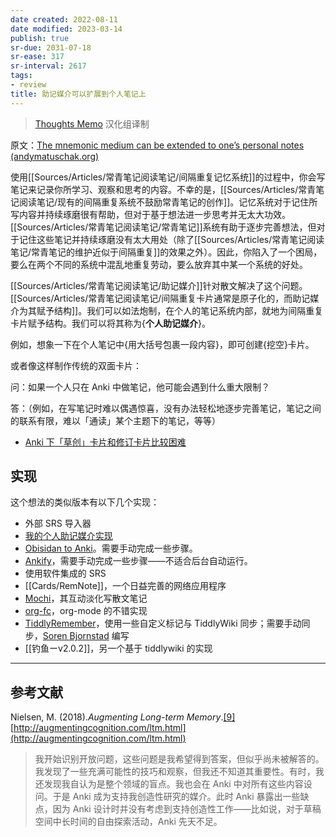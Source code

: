 ```yaml
---
date created: 2022-08-11
date modified: 2023-03-14
publish: true
sr-due: 2031-07-18
sr-ease: 317
sr-interval: 2617
tags:
- review
title: 助记媒介可以扩展到个人笔记上
---
```

> [Thoughts Memo](https://paratranz.cn/projects/3131) 汉化组译制  

原文：[The mnemonic medium can be extended to one’s personal notes (andymatuschak.org)](https://notes.andymatuschak.org/z5ARNXtS5VxteskEW91S1yYTgAcLABNXsZuJE)

使用[[Sources/Articles/常青笔记阅读笔记/间隔重复记忆系统]]的过程中，你会写笔记来记录你所学习、观察和思考的内容。不幸的是，[[Sources/Articles/常青笔记阅读笔记/现有的间隔重复系统不鼓励常青笔记的创作]]。记忆系统对于记住所写内容并持续琢磨很有帮助，但对于基于想法进一步思考并无太大功效。[[Sources/Articles/常青笔记阅读笔记/常青笔记]]系统有助于逐步完善想法，但对于记住这些笔记并持续琢磨没有太大用处（除了[[Sources/Articles/常青笔记阅读笔记/常青笔记的维护近似于间隔重复]]的效果之外）。因此，你陷入了一个困局，要么在两个不同的系统中混乱地重复劳动，要么放弃其中某一个系统的好处。

[[Sources/Articles/常青笔记阅读笔记/助记媒介]]针对散文解决了这个问题。[[Sources/Articles/常青笔记阅读笔记/间隔重复卡片通常是原子化的，而助记媒介为其赋予结构]]。我们可以如法炮制，在个人的笔记系统内部，就地为间隔重复卡片赋予结构。我们可以将其称为{**个人助记媒介**}。

例如，想象一下在个人笔记中{用大括号包裹一段内容}，即可创建{挖空}卡片。

或者像这样制作传统的双面卡片：

问：如果一个人只在 Anki 中做笔记，他可能会遇到什么重大限制？

答：（例如，在写笔记时难以偶遇惊喜，没有办法轻松地逐步完善笔记，笔记之间的联系有限，难以「通读」某个主题下的笔记，等等）

- [Anki 下「草创」卡片和修订卡片比较困难](https://notes.andymatuschak.org/z5tAH4GmnBiQ45M9DZSNSwp4tMWa3u5bgyKrY)

## 实现

这个想法的类似版本有以下几个实现：

- 外部 SRS 导入器
- [我的个人助记媒介实现](https://notes.andymatuschak.org/z4mAF1uBV96r72e4NjLcDaujEyTPGiUQJEj8C)
- [Obisidan to Anki](https://zhuanlan.zhihu.com/p/487321909/%3Ci%3Eht%3C/i%3Etps://github.com/Pseudonium/Obsidian_to_Anki)。需要手动完成一些步骤。
- [Ankify](https://github.com/kangruixiang/Ankify)，需要手动完成一些步骤——不适合后台自动运行。
- 使用软件集成的 SRS
- [[Cards/RemNote]]，一个日益完善的网络应用程序
- [Mochi](https://notes.andymatuschak.org/zxAXSEQidXeYW2XFBj9ftGxz1kTNtV4fXjhZ)，其互动淡化写散文笔记
- [org-fc](https://www.leonrische.me/fc/index.html)，org-mode 的不错实现
- [TiddlyRemember](https://github.com/sobjornstad/TiddlyRemember)，使用一些自定义标记与 TiddlyWiki 同步；需要手动同步，[Soren Bjornstad](https://notes.andymatuschak.org/zzfor7LXCY9JBRjFmMaeLw5zV69GM2dSDQA) 编写
- [[钓鱼ーv2.0.2]]，另一个基于 tiddlywiki 的实现  

___

## 参考文献

Nielsen, M. (2018).*Augmenting Long-term Memory*.[\[9\]](https://zhuanlan.zhihu.com/p/487321909#ref_9) [http://augmentingcognition.com/ltm.html](http://augmentingcognition.com/ltm.html)

> 我开始识别开放问题，这些问题是我希望得到答案，但似乎尚未被解答的。我发现了一些充满可能性的技巧和观察，但我还不知道其重要性。有时，我还发现我自认为是整个领域的盲点。我也会在 Anki 中对所有这些内容设问。于是 Anki 成为支持我创造性研究的媒介。此时 Anki 暴露出一些缺点，因为 Anki 设计时并没有考虑到支持创造性工作——比如说，对于草稿空间中长时间的自由探索活动，Anki 先天不足。